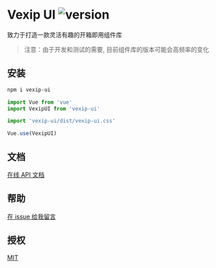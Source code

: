 # Vexip UI ![version](https://img.shields.io/github/package-json/v/qmhc/vexip-ui)

致力于打造一款灵活有趣的开箱即用组件库

> 注意：由于开发和测试的需要, 目前组件库的版本可能会高频率的变化

## 安装

```bash
npm i vexip-ui
```

```js
import Vue from 'vue'
import VexipUI from 'vexip-ui'

import 'vexip-ui/dist/vexip-ui.css'

Vue.use(VexipUI)
```

## 文档

[在线 API 文档](https://www.vexipui.com/components/)

## 帮助

[在 issue 给我留言](https://github.com/qmhc/vexip-ui/issues)

## 授权

[MIT](./LICENSE)

